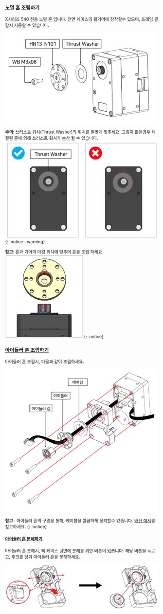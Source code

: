 
### [노멀 혼 조립하기](#노멀-혼-조립하기)

X시리즈 540 전용 노멀 혼 입니다. 전면 케이스의 휠기어에 장착할수 있으며, 프레임 결합시 사용할 수 있습니다. 

![Horn_Assembly](/assets/images/dxl/x/X540/hn13-n101_assembly.png)

<!-- #### [노멀 혼 조립시 주의사항](#노멀-혼-조립시-주의사항) -->

**주의**: 쓰러스트 워셔(Thrust Washer)의 위치를 알맞게 맞추세요. 그렇지 않을경우 체결된 혼에 의해 쓰러스트 워셔가 손상 될 수 있습니다.  
  ![HowTo_Thrust_Washer](/assets/images/dxl/x/X540/thrust_washer_02.png)
{: .notice--warning}

**참고**: 혼과 기어의 마킹 위치에 맞추어 혼을 조립 하세요.  
  ![Horn_Marking](/assets/images/dxl/x/X540/horn_assembly_marking.png)
{: .notice}

<!-- > 혼 조립시 주의 사항  -->

<!-- 

{% capture thrust_washer_assembly_warning %}
**주의**: 노멀 혼 조립시 다음에 주의하세요.
- 쓰러스트 워셔의 위치를 알맞게 맞추세요. 그렇지 않을경우, 체결된 혼에 의해 쓰러스트 워셔가 손상 될 수 있습니다.  
<!-- ![HowTo_Thrust_Washer](/assets/images/dxl/x/X540/thrust_washer_01.png)  
  
  ![HowTo_Thrust_Washer](/assets/images/dxl/x/X540/thrust_washer_02.png)  

- 혼과 기어의 마킹 위치에 맞추어 혼을 조립 하세요.
    
  ![Horn_Marking](/assets/images/dxl/x/X540/horn_assembly_marking.png)

{% endcapture %}

<div class="notice--warning">{{ thrust_washer_assembly_warning | markdownify }}</div> 

-->

### [아이들러 혼 조립하기](#아이들러-혼-조립하기)

아이들러 혼 조립시, 다음과 같이 조립하세요. 

![HowTo_Idler_Assembly](/assets/images/dxl/x/X540/idler_assembly_kr.png)

**참고** : 아이들러 혼의 구멍을 통해, 케이블을 깔끔하게 정리할수 있습니다. [배선 예시](#배선-예시)를 참고하세요.
{: .notice}

#### [아이들러 혼 분해하기](#아이들러-혼-분해하기)

아이들러 혼 분해시, 백 케이스 뒷면에 분해를 위한 버튼이 있습니다. 해당 버튼을 누르고, 후크를 당겨 아이들러 혼을 분해하세요.

![HowTo_Idler_Disassembly](/assets/images/dxl/x/X540/idler_disassably.png)

